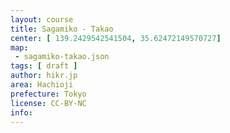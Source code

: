 ```yaml
---
layout: course
title: Sagamiko - Takao
center: [ 139.2429542541504, 35.62472149570727]
map: 
 - sagamiko-takao.json
tags: [ draft ]
author: hikr.jp
area: Hachioji
prefecture: Tokyo
license: CC-BY-NC
info:
---
```

